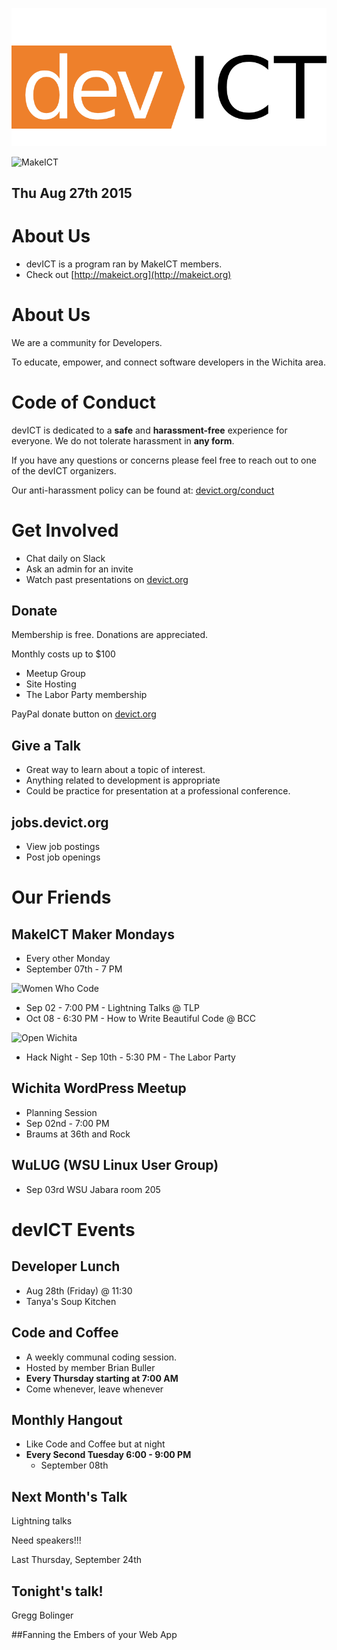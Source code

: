 ![devICT](https://raw.githubusercontent.com/devict/Graphics/master/devict-logo.png)

![MakeICT](http://makeict.org/wp-content/uploads/2013/03/MakeICT-Logo-web.png)

## Thu Aug 27th 2015


# About Us
* devICT is a program ran by MakeICT members.
* Check out [http://makeict.org](http://makeict.org)


# About Us
We are a community for Developers.

To educate, empower, and connect software developers in the Wichita area.


# Code of Conduct
devICT is dedicated to a **safe** and **harassment-free** experience for
everyone. We do not tolerate harassment in **any form**.

If you have any questions or concerns please feel free to reach out to one
of the devICT organizers.

Our anti-harassment policy can be found at:
[devict.org/conduct](https://devict.org/conduct)



# Get Involved
* Chat daily on Slack
 * Ask an admin for an invite
* Watch past presentations on [devict.org](http://devict.org)


## Donate
Membership is free. Donations are appreciated.

Monthly costs up to $100

* Meetup Group
* Site Hosting
* The Labor Party membership

PayPal donate button on [devict.org](http://devict.org)


## Give a Talk
* Great way to learn about a topic of interest.
* Anything related to development is appropriate
* Could be practice for presentation at a professional conference.


## jobs.devict.org
* View job postings
* Post job openings



# Our Friends


## MakeICT Maker Mondays
* Every other Monday
* September 07th - 7 PM


<img src="http://photos4.meetupstatic.com/photos/event/3/0/4/0/highres_330252352.jpeg" width="680" height="227" alt="Women Who Code"/>

* Sep 02 - 7:00 PM - Lightning Talks @ TLP
* Oct 08 - 6:30 PM - How to Write Beautiful Code @ BCC


<img src="http://photos2.meetupstatic.com/photos/theme_head/5/e/e/f/full_6804303.jpeg" width="960" height="150" alt="Open Wichita"/>

* Hack Night - Sep 10th - 5:30 PM - The Labor Party


## Wichita WordPress Meetup

* Planning Session
 * Sep 02nd - 7:00 PM
 * Braums at 36th and Rock


## WuLUG (WSU Linux User Group)

* Sep 03rd WSU Jabara room 205



# devICT Events


## Developer Lunch
* Aug 28th (Friday) @ 11:30
* Tanya's Soup Kitchen


## Code and Coffee
* A weekly communal coding session.
* Hosted by member Brian Buller
* **Every Thursday starting at 7:00 AM**
* Come whenever, leave whenever


## Monthly Hangout
* Like Code and Coffee but at night
* **Every Second Tuesday 6:00 - 9:00 PM**
  * September 08th


## Next Month's Talk

Lightning talks

Need speakers!!!

Last Thursday, September 24th



## Tonight's talk!
Gregg Bolinger

##Fanning the Embers of your Web App
